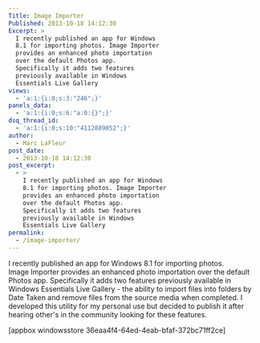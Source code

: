 ```yaml
---
Title: Image Importer
Published: 2013-10-18 14:12:30
Excerpt: >
  I recently published an app for Windows
  8.1 for importing photos. Image Importer
  provides an enhanced photo importation
  over the default Photos app.
  Specifically it adds two features
  previously available in Windows
  Essentials Live Gallery
views:
  - 'a:1:{i:0;s:3:"246";}'
panels_data:
  - 'a:1:{i:0;s:6:"a:0:{}";}'
dsq_thread_id:
  - 'a:1:{i:0;s:10:"4112889052";}'
author:
  - Marc LaFleur
post_date:
  - 2013-10-18 14:12:30
post_excerpt:
  - >
    I recently published an app for Windows
    8.1 for importing photos. Image Importer
    provides an enhanced photo importation
    over the default Photos app.
    Specifically it adds two features
    previously available in Windows
    Essentials Live Gallery
permalink:
  - /image-importer/
---
```

I recently published an app for Windows 8.1 for importing photos. Image Importer provides an enhanced photo importation over the default Photos app. Specifically it adds two features previously available in Windows Essentials Live Gallery - the ability to import files into folders by Date Taken and remove files from the source media when completed. I developed this utility for my personal use but decided to publish it after hearing other's in the community looking for these features.

[appbox windowsstore 36eaa4f4-64ed-4eab-bfaf-372bc71ff2ce]